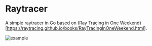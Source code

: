 # Raytracer

A simple raytracer in Go based on (Ray Tracing in One Weekend)[https://raytracing.github.io/books/RayTracingInOneWeekend.html].

![example](examle.png)
